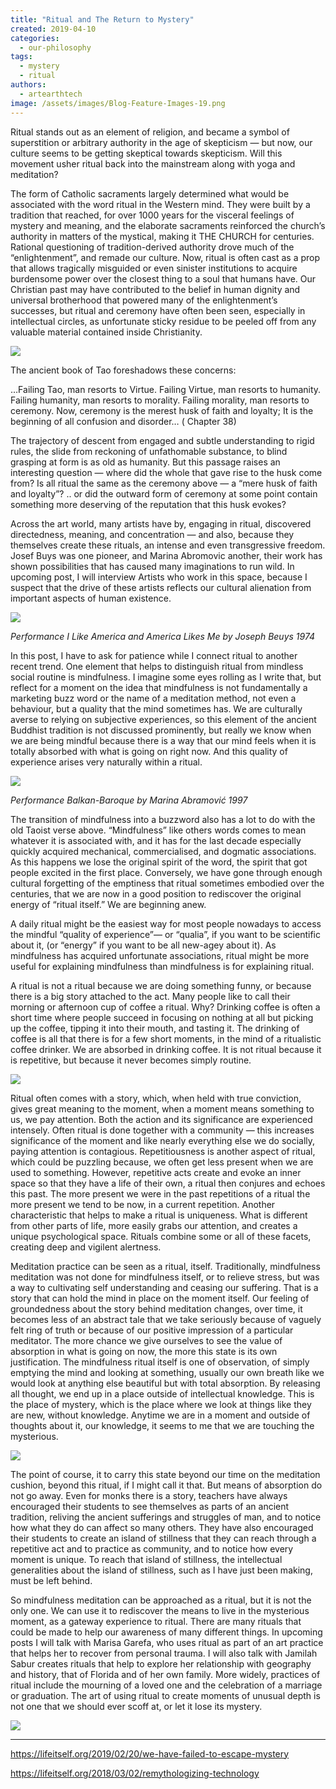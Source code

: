 ```yaml
---
title: "Ritual and The Return to Mystery"
created: 2019-04-10
categories: 
  - our-philosophy
tags: 
  - mystery
  - ritual
authors: 
  - artearthtech
image: /assets/images/Blog-Feature-Images-19.png
---
```


Ritual stands out as an element of religion, and became a symbol of superstition or arbitrary authority in the age of skepticism — but now, our culture seems to be getting skeptical towards skepticism. Will this movement usher ritual back into the mainstream along with yoga and meditation?

The form of Catholic sacraments largely determined what would be associated with the word ritual in the Western mind. They were built by a tradition that reached, for over 1000 years for the visceral feelings of mystery and meaning, and the elaborate sacraments reinforced the church’s authority in matters of the mystical, making it THE CHURCH for centuries. Rational questioning of tradition-derived authority drove much of the “enlightenment”, and remade our culture. Now, ritual is often cast as a prop that allows tragically misguided or even sinister institutions to acquire burdensome power over the closest thing to a soul that humans have. Our Christian past may have contributed to the belief in human dignity and universal brotherhood that powered many of the enlightenment’s successes, but ritual and ceremony have often been seen, especially in intellectual circles, as unfortunate sticky residue to be peeled off from any valuable material contained inside Christianity.

![](/assets/images/josh-applegate-301321-unsplash-1.jpg)

The ancient book of Tao foreshadows these concerns:

…Failing Tao, man resorts to Virtue. Failing Virtue, man resorts to humanity. Failing humanity, man resorts to morality. Failing morality, man resorts to ceremony. Now, ceremony is the merest husk of faith and loyalty; It is the beginning of all confusion and disorder… ( Chapter 38)

The trajectory of descent from engaged and subtle understanding to rigid rules, the slide from reckoning of unfathomable substance, to blind grasping at form is as old as humanity. But this passage raises an interesting question — where did the whole that gave rise to the husk come from? Is all ritual the same as the ceremony above — a “mere husk of faith and loyalty”? .. or did the outward form of ceremony at some point contain something more deserving of the reputation that this husk evokes?

Across the art world, many artists have by, engaging in ritual, discovered directedness, meaning, and concentration — and also, because they themselves create these rituals, an intense and even transgressive freedom. Josef Buys was one pioneer, and Marina Abromovic another, their work has shown possibilities that has caused many imaginations to run wild. In upcoming post, I will interview Artists who work in this space, because I suspect that the drive of these artists reflects our cultural alienation from important aspects of human existence.

![](/assets/images/joseph_beuys_i_like_america_n_kidsofdada_article_grande.jpg)

_Performance I Like America and America Likes Me by Joseph Beuys 1974_

In this post, I have to ask for patience while I connect ritual to another recent trend. One element that helps to distinguish ritual from mindless social routine is mindfulness. I imagine some eyes rolling as I write that, but reflect for a moment on the idea that mindfulness is not fundamentally a marketing buzz word or the name of a meditation method, not even a behaviour, but a quality that the mind sometimes has. We are culturally averse to relying on subjective experiences, so this element of the ancient Buddhist tradition is not discussed prominently, but really we know when we are being mindful because there is a way that our mind feels when it is totally absorbed with what is going on right now. And this quality of experience arises very naturally within a ritual.

![](/assets/images/marina-a.jpg)

_Performance Balkan-Baroque by Marina Abramović 1997_

The transition of mindfulness into a buzzword also has a lot to do with the old Taoist verse above. “Mindfulness” like others words comes to mean whatever it is associated with, and it has for the last decade especially quickly acquired mechanical, commercialised, and dogmatic associations. As this happens we lose the original spirit of the word, the spirit that got people excited in the first place. Conversely, we have gone through enough cultural forgetting of the emptiness that ritual sometimes embodied over the centuries, that we are now in a good position to rediscover the original energy of “ritual itself.” We are beginning anew.

A daily ritual might be the easiest way for most people nowadays to access the mindful “quality of experience”— or “qualia”, if you want to be scientific about it, (or “energy” if you want to be all new-agey about it). As mindfulness has acquired unfortunate associations, ritual might be more useful for explaining mindfulness than mindfulness is for explaining ritual.

A ritual is not a ritual because we are doing something funny, or because there is a big story attached to the act. Many people like to call their morning or afternoon cup of coffee a ritual. Why? Drinking coffee is often a short time where people succeed in focusing on nothing at all but picking up the coffee, tipping it into their mouth, and tasting it. The drinking of coffee is all that there is for a few short moments, in the mind of a ritualistic coffee drinker. We are absorbed in drinking coffee. It is not ritual because it is repetitive, but because it never becomes simply routine.

![](/assets/images/danielle-macinnes-222441-unsplash.jpg)

Ritual often comes with a story, which, when held with true conviction, gives great meaning to the moment, when a moment means something to us, we pay attention. Both the action and its significance are experienced intensely. Often ritual is done together with a community — this increases significance of the moment and like nearly everything else we do socially, paying attention is contagious. Repetitiousness is another aspect of ritual, which could be puzzling because, we often get less present when we are used to something. However, repetitive acts create and evoke an inner space so that they have a life of their own, a ritual then conjures and echoes this past. The more present we were in the past repetitions of a ritual the more present we tend to be now, in a current repetition. Another characteristic that helps to make a ritual is uniqueness. What is different from other parts of life, more easily grabs our attention, and creates a unique psychological space. Rituals combine some or all of these facets, creating deep and vigilent alertness.

Meditation practice can be seen as a ritual, itself. Traditionally, mindfulness meditation was not done for mindfulness itself, or to relieve stress, but was a way to cultivating self understanding and ceasing our suffering. That is a story that can hold the mind in place on the moment itself. Our feeling of groundedness about the story behind meditation changes, over time, it becomes less of an abstract tale that we take seriously because of vaguely felt ring of truth or because of our positive impression of a particular meditator. The more chance we give ourselves to see the value of absorption in what is going on now, the more this state is its own justification. The mindfulness ritual itself is one of observation, of simply emptying the mind and looking at something, usually our own breath like we would look at anything else beautiful but with total absorption. By releasing all thought, we end up in a place outside of intellectual knowledge. This is the place of mystery, which is the place where we look at things like they are new, without knowledge. Anytime we are in a moment and outside of thoughts about it, our knowledge, it seems to me that we are touching the mysterious.

![](/assets/images/evan-krause-443469-unsplash.jpg)

The point of course, it to carry this state beyond our time on the meditation cushion, beyond this ritual, if I might call it that. But means of absorption do not go away. Even for monks there is a story, teachers have always encouraged their students to see themselves as parts of an ancient tradition, reliving the ancient sufferings and struggles of man, and to notice how what they do can affect so many others. They have also encouraged their students to create an island of stillness that they can reach through a repetitive act and to practice as community, and to notice how every moment is unique. To reach that island of stillness, the intellectual generalities about the island of stillness, such as I have just been making, must be left behind.

So mindfulness meditation can be approached as a ritual, but it is not the only one. We can use it to rediscover the means to live in the mysterious moment, as a gateway experience to ritual. There are many rituals that could be made to help our awareness of many different things. In upcoming posts I will talk with Marisa Garefa, who uses ritual as part of an art practice that helps her to recover from personal trauma. I will also talk with Jamilah Sabur creates rituals that help to explore her relationship with geography and history, that of Florida and of her own family. More widely, practices of ritual include the mourning of a loved one and the celebration of a marriage or graduation. The art of using ritual to create moments of unusual depth is not one that we should ever scoff at, or let it lose its mystery.

![](/assets/images/cole-keister-291568-unsplash.jpg)

* * *

https://lifeitself.org/2019/02/20/we-have-failed-to-escape-mystery

https://lifeitself.org/2018/03/02/remythologizing-technology

